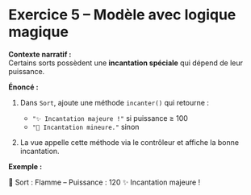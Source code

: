 # Exercice 5 – Modèle avec logique magique

**Contexte narratif :**  
Certains sorts possèdent une **incantation spéciale** qui dépend de leur puissance.

**Énoncé :**  
1. Dans `Sort`, ajoute une méthode `incanter()` qui retourne :  
   - `"✨ Incantation majeure !"` si puissance ≥ 100  
   - `"🔹 Incantation mineure."` sinon

2. La vue appelle cette méthode via le contrôleur et affiche la bonne incantation.

**Exemple :**

🧾 Sort : Flamme – Puissance : 120
✨ Incantation majeure !
